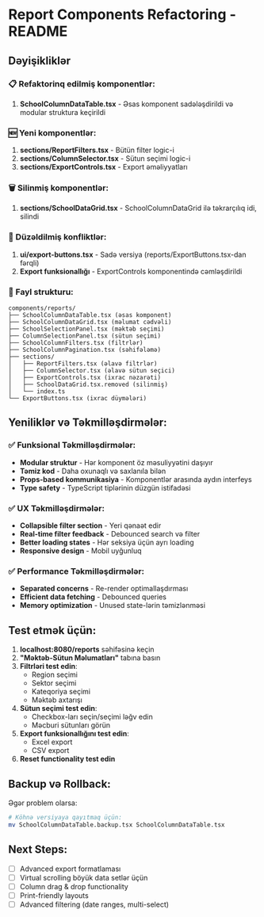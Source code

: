# Report Components Refactoring - README

## Dəyişikliklər

### 📋 Refaktorinq edilmiş komponentlər:

1. **SchoolColumnDataTable.tsx** - Əsas komponent sadələşdirildi və modular struktura keçirildi

### 🆕 Yeni komponentlər:

1. **sections/ReportFilters.tsx** - Bütün filter logic-i
2. **sections/ColumnSelector.tsx** - Sütun seçimi logic-i  
3. **sections/ExportControls.tsx** - Export əməliyyatları

### 🗑️ Silinmiş komponentlər:

1. **sections/SchoolDataGrid.tsx** - SchoolColumnDataGrid ilə təkrarçılıq idi, silindi

### 🔧 Düzəldilmiş konfliktlər:

1. **ui/export-buttons.tsx** - Sadə versiya (reports/ExportButtons.tsx-dan fərqli)
2. **Export funksionallığı** - ExportControls komponentində cəmləşdirildi

### 📁 Fayl strukturu:

```
components/reports/
├── SchoolColumnDataTable.tsx (əsas komponent)
├── SchoolColumnDataGrid.tsx (məlumat cədvəli)
├── SchoolSelectionPanel.tsx (məktəb seçimi)
├── ColumnSelectionPanel.tsx (sütun seçimi)
├── SchoolColumnFilters.tsx (filtrlər)
├── SchoolColumnPagination.tsx (səhifələmə)
├── sections/
│   ├── ReportFilters.tsx (əlavə filtrlər)
│   ├── ColumnSelector.tsx (əlavə sütun seçici)
│   ├── ExportControls.tsx (ixrac nəzarəti)
│   ├── SchoolDataGrid.tsx.removed (silinmiş)
│   └── index.ts
└── ExportButtons.tsx (ixrac düymələri)
```

## Yeniliklər və Təkmilləşdirmələr:

### ✅ Funksional Təkmilləşdirmələr:
- **Modular struktur** - Hər komponent öz məsuliyyətini daşıyır
- **Təmiz kod** - Daha oxunaqlı və saxlanıla bilən
- **Props-based kommunikasiya** - Komponentlər arasında aydın interfeys
- **Type safety** - TypeScript tiplərinin düzgün istifadəsi

### ✅ UX Təkmilləşdirmələr:
- **Collapsible filter section** - Yeri qənaət edir
- **Real-time filter feedback** - Debounced search və filter
- **Better loading states** - Hər seksiya üçün ayrı loading
- **Responsive design** - Mobil uyğunluq

### ✅ Performance Təkmilləşdirmələr:  
- **Separated concerns** - Re-render optimallaşdırması
- **Efficient data fetching** - Debounced queries
- **Memory optimization** - Unused state-lərin təmizlənməsi

## Test etmək üçün:

1. **localhost:8080/reports** səhifəsinə keçin
2. **"Məktəb-Sütun Məlumatları"** tabına basın
3. **Filtrləri test edin**:
   - Region seçimi
   - Sektor seçimi  
   - Kateqoriya seçimi
   - Məktəb axtarışı
4. **Sütun seçimi test edin**:
   - Checkbox-ları seçin/seçimi ləğv edin
   - Məcburi sütunları görün
5. **Export funksionallığını test edin**:
   - Excel export
   - CSV export
6. **Reset functionality test edin**

## Backup və Rollback:

Əgər problem olarsa:
```bash
# Köhnə versiyaya qayıtmaq üçün:
mv SchoolColumnDataTable.backup.tsx SchoolColumnDataTable.tsx
```

## Next Steps:

- [ ] Advanced export formatlaması
- [ ] Virtual scrolling böyük data setlər üçün  
- [ ] Column drag & drop functionality
- [ ] Print-friendly layouts
- [ ] Advanced filtering (date ranges, multi-select)
